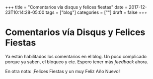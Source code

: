 +++
title = "Comentarios vía disqus y felices fiestas"
date = 2017-12-23T10:14:28-05:00
tags = ["blog"]
categories = [""]
draft = false
+++

# Comentarios vía Disqus y Felices Fiestas

Ya están habilitados los comentarios en el blog. Un poco complicado porque ya
saben, el bloqueo y etc. Espero tener más *feedback* ahora.

En otra nota: ¡Felices Fiestas y un muy Feliz Año Nuevo!
